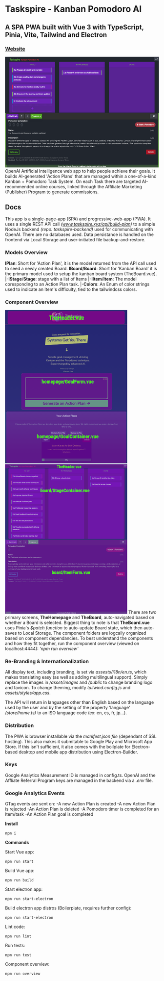 # Taskspire - Kanban Pomodoro AI
## A SPA PWA built with Vue 3 with TypeScript, Pinia, Vite, Tailwind and Electron
### [Website](https://taskspire.xyz)
![preview img](https://github.com/david-gi/taskspire/blob/main/docs/Screenshot.png)
OpenAI Artificial Intelligence web app to help people achieve their goals. It builds AI-generated 'Action Plans' that are managed within a one-of-a-kind Kanban + Pomodoro Task System. On each Task there are targeted AI-recommended online courses, linked through the Affiliate Marketing (Publisher) Program to generate commissions.

## Docs
This app is a single-page-app (SPA) and progressive-web-app (PWA). It uses a single REST API call _(www.taskspire.xyz/api/build-plan)_ to a simple NodeJs backend _(repo: taskspire-backend)_ used for communicating with OpenAI. There are no databases used. Data persistance is handled on the frontend via Local Storage and user-initiated file backup-and-restore.

### Models Overview
**IPlan**: Short for 'Action Plan', it is the model returned from the API call used to seed a newly created Board.
**IBoard/Board**: Short for 'Kanban Board' it is the primary model used to setup the kanban board system (TheBoard.vue).
|-**IStage**/**Stage**: stage with a list of Items
|-**IItem**/**Item**: The model coresponding to an Action Plan task.
 |-**Colors**: An Enum of color strings used to indicate an Item's difficulty, tied to the tailwindcss colors.

### Component Overview
![preview img](https://github.com/david-gi/taskspire/blob/main/docs/TheHomepage.png)
![preview img](https://github.com/david-gi/taskspire/blob/main/docs/TheBoard.png)
There are two primary screens, **TheHomepage** and **TheBoard**, auto-navigated based on whether a Board is selected.
Biggest thing to note is that **TheBoard.vue** uses Pinia's _$patch function_ to auto-update Board state, which then auto-saves to Local Storage.
The component folders are logcally organized based on component dependancies. 
To best understand the components and how they fit together, run the component overview (viewed on localhost:4444): _'npm run overview'_

### Re-Branding & Internationalization
All display text, including branding, is set via _assests/i18n/en.ts_, which makes translating easy (as well as adding multilingual support).
Simply replace the images in _/asset/images_ and _/public_ to change branding logo and favicon.
To change theming, modify _tailwind.config.js_ and _assets/styles/app.css_.

The API will return in languages other than English based on the language used by the user and by the setting of the property 'language' _(store/home.ts)_ to an ISO language code (ex: en, es, fr, jp...).

### Distribution
The PWA is browser installable via the _manifest.json file_ (dependant of SSL hosting). This also makes it submitable to Google Play and Microsoft App Store.
If this isn't sufficient, it also comes with the boilplate for Electron-based desktop and mobile app distribution using Electron-Builder.

### Keys
Google Analytics Measurement ID is managed in config.ts. OpenAI and the Affliate Referral Program keys are managed in the backend via a _.env_ file.

### Google Analytics Events
GTag events are sent on:
-A new Action Plan is created
-A new Action Plan is rejected
-An Action Plan is deleted
-A Pomodoro timer is completed for an Item/task
-An Action Plan goal is completed


**Install**
```
npm i
```

**Commands**

Start Vue app:
```
npm run start
```

Build Vue app:
```
npm run build
```

Start electron app:
```
npm run start-electron
```

Build electron app distros (Boilerplate, requires further config):
```
npm run start-electron
```

Lint code:
```
npm run lint
```

Run tests:
```
npm run test

```
Component overview:
```
npm run overview

```